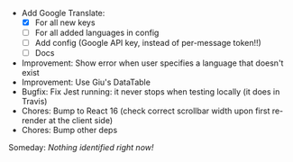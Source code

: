 * Add Google Translate:
    - [x] For all new keys
    - [ ] For all added languages in config
    - [ ] Add config (Google API key, instead of per-message token!!)
    - [ ] Docs
* Improvement: Show error when user specifies a language that doesn't exist
* Improvement: Use Giu's DataTable
* Bugfix: Fix Jest running: it never stops when testing locally (it does in Travis)
* Chores: Bump to React 16 (check correct scrollbar width upon first re-render at the client side)
* Chores: Bump other deps

Someday: *Nothing identified right now!*
